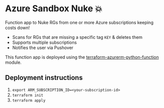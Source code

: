 # Azure Sandbox Nuke 💥

Function app to Nuke RGs from one or more Azure subscriptions keeping costs down!

- Scans for RGs that are missing a specific tag `KEY` & deletes them
- Supports multiple subscriptions
- Notifies the user via Pushover

This function app is deployed using the [terraform-azurerm-python-function](https://github.com/thecomalley/terraform-azurerm-python-function) module.

## Deployment instructions

1. `export ARM_SUBSCRIPTION_ID=<your-subscription-id>`
2. `terraform init`
3. `terraform apply`